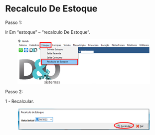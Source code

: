 # Recalculo De Estoque

Passo 1:

Ir Em “estoque” – “recalculo De Estoque”.

<figure><img src="../../.gitbook/assets/image (182).png" alt=""><figcaption></figcaption></figure>

Passo 2:

1 - Recalcular.

<figure><img src="../../.gitbook/assets/image (183).png" alt=""><figcaption></figcaption></figure>
